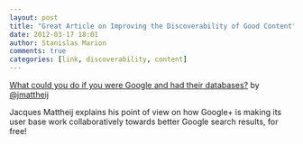 ```yaml
---
layout: post
title: "Great Article on Improving the Discoverability of Good Content"
date: 2012-03-17 18:01
author: Stanislas Marion
comments: true
categories: [link, discoverability, content]
---
```


[What could you do if you were Google and had their databases?](http://www.jacquesmattheij.com/What+you+could+do+if+you+were+google+and+had+their+databases)
by [@jmattheij](https://twitter.com/#!/jmattheij)

Jacques Mattheij explains his point of view on how Google+ is making its
user base work collaboratively towards better Google search results, for
free!
